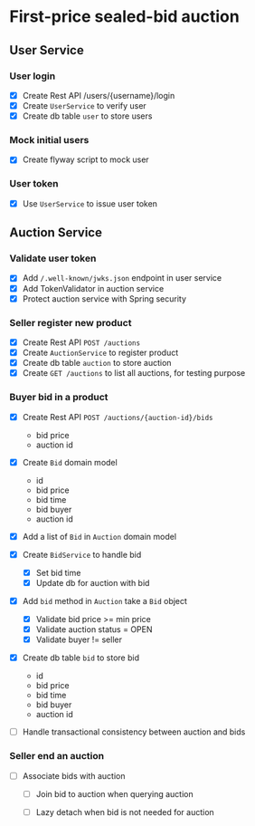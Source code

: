 # First-price sealed-bid auction

## User Service

### User login

- [x] Create Rest API /users/{username}/login
- [x] Create `UserService` to verify user
- [x] Create db table `user` to store users

### Mock initial users

- [x] Create flyway script to mock user

### User token

- [x] Use `UserService` to issue user token

## Auction Service

### Validate user token

- [x] Add `/.well-known/jwks.json` endpoint in user service
- [x] Add TokenValidator in auction service
- [x] Protect auction service with Spring security

### Seller register new product

- [x] Create Rest API `POST /auctions`
- [x] Create `AuctionService` to register product
- [x] Create db table `auction` to store auction
- [x] Create `GET /auctions` to list all auctions, for testing purpose

### Buyer bid in a product

- [x] Create Rest API `POST /auctions/{auction-id}/bids`
    - bid price
    - auction id

- [x] Create `Bid` domain model
    - id
    - bid price
    - bid time
    - bid buyer
    - auction id

- [x] Add a list of `Bid` in `Auction` domain model

- [x] Create `BidService` to handle bid
    - [x] Set bid time
    - [x] Update db for auction with bid

- [x] Add `bid` method in `Auction` take a `Bid` object
    - [x] Validate bid price >= min price
    - [x] Validate auction status = OPEN
    - [x] Validate buyer != seller

- [x] Create db table `bid` to store bid
    - id
    - bid price
    - bid time
    - bid buyer
    - auction id

- [ ] Handle transactional consistency between auction and bids

### Seller end an auction

- [ ] Associate bids with auction
    - [ ] Join bid to auction when querying auction
    - [ ] Lazy detach when bid is not needed for auction

